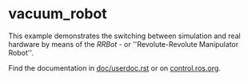 # vacuum_robot

   This example demonstrates the switching between simulation and real hardware by means of the *RRBot* - or ''Revolute-Revolute Manipulator Robot''.

Find the documentation in [doc/userdoc.rst](doc/userdoc.rst) or on [control.ros.org](https://control.ros.org/master/doc/ros2_control_demos/example_9/doc/userdoc.html).
